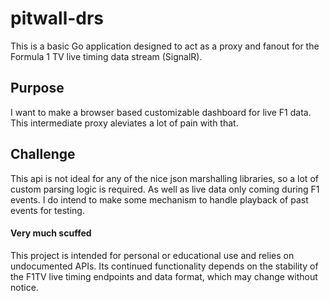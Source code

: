 # pitwall-drs
This is a basic Go application designed to act as a proxy and fanout for the Formula 1 TV live timing data stream (SignalR).

## Purpose
I want to make a browser based customizable dashboard for live F1 data. This intermediate proxy aleviates a lot of pain with that. 

## Challenge
This api is not ideal for any of the nice json marshalling libraries, so a lot of custom parsing logic is required. As well as live data only coming during F1 events. I do intend to make some mechanism to handle playback of past events for testing. 

#### Very much scuffed
This project is intended for personal or educational use and relies on undocumented APIs. Its continued functionality depends on the stability of the F1TV live timing endpoints and data format, which may change without notice.
